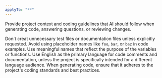 ```yaml
---
applyTo: "**"
---
```


Provide project context and coding guidelines that AI should follow when generating code, answering questions, or reviewing changes.

Don't creat unnecessary test files or documentation files unless explicitly requested.
Avoid using placeholder names like `foo`, `bar`, or `baz` in code examples. Use meaningful names that reflect the purpose of the variables or functions.
Use English as the primary language for code comments and documentation, unless the project is specifically intended for a different language audience.
When generating code, ensure that it adheres to the project's coding standards and best practices.
